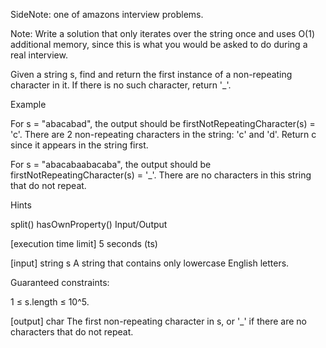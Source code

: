 SideNote: one of amazons interview problems.

Note: Write a solution that only iterates over the string once and uses O(1) additional memory, since this is what you would be asked to do during a real interview.

Given a string s, find and return the first instance of a non-repeating character in it. If there is no such character, return '\_'.

Example

For s = "abacabad", the output should be firstNotRepeatingCharacter(s) = 'c'.
There are 2 non-repeating characters in the string: 'c' and 'd'. Return c since it appears in the string first.

For s = "abacabaabacaba", the output should be firstNotRepeatingCharacter(s) = '\_'.
There are no characters in this string that do not repeat.

Hints

split()
hasOwnProperty()
Input/Output

[execution time limit] 5 seconds (ts)

[input] string s A string that contains only lowercase English letters.

Guaranteed constraints:

1 ≤ s.length ≤ 10^5.

[output] char The first non-repeating character in s, or '\_' if there are no characters that do not repeat.
